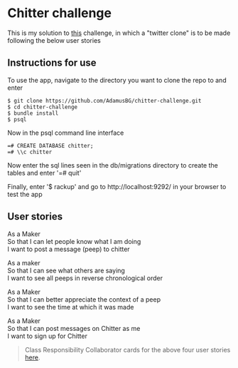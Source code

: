 # Chitter challenge

This is my solution to [this](https://github.com/makersacademy/chitter-challenge) challenge, in which a "twitter clone" is to be made following the below user stories

## Instructions for use

To use the app, navigate to the directory you want to clone the repo to and enter

```
$ git clone https://github.com/AdamusBG/chitter-challenge.git
$ cd chitter-challenge
$ bundle install
$ psql
```

Now in the psql command line interface

```
=# CREATE DATABASE chitter;
=# \\c chitter
```

Now enter the sql lines seen in the db/migrations directory to create the tables and enter '=# quit'

Finally, enter '$ rackup' and go to http://localhost:9292/ in your browser to test the app


## User stories

As a Maker  
So that I can let people know what I am doing  
I want to post a message (peep) to chitter  

As a maker  
So that I can see what others are saying  
I want to see all peeps in reverse chronological order  

As a Maker  
So that I can better appreciate the context of a peep  
I want to see the time at which it was made  

As a Maker  
So that I can post messages on Chitter as me  
I want to sign up for Chitter  


> Class Responsibility Collaborator cards for the above four user stories [here](https://imgur.com/a/tWSZoO1).
